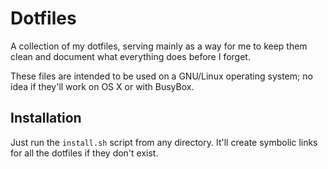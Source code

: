 # Dotfiles

A collection of my dotfiles, serving mainly as a way for me to keep them clean
and document what everything does before I forget.

These files are intended to be used on a GNU/Linux operating system; no idea
if they'll work on OS X or with BusyBox.

## Installation
Just run the `install.sh` script from any directory. It'll create symbolic
links for all the dotfiles if they don't exist.
